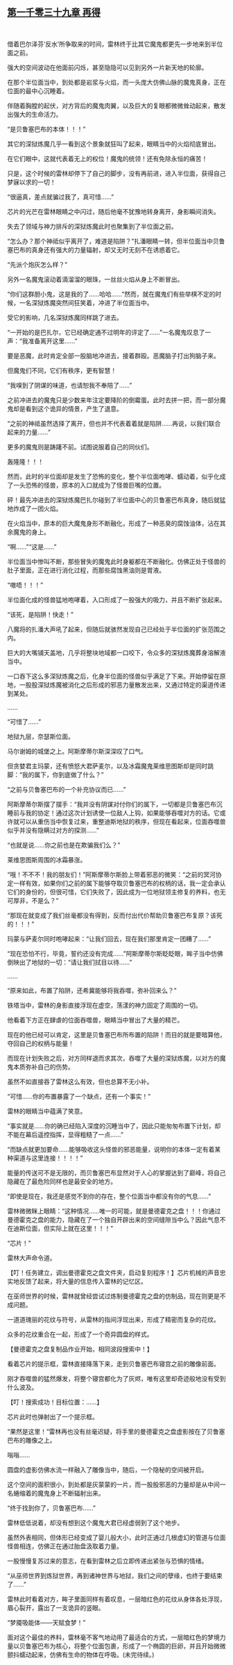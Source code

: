 ## [第一千零三十九章 再得](https://www.xxbiquge.com/11_11222/9046489.html)
﻿

  借着巴尔泽芬‘反水’所争取来的时间，雷林终于比其它魔鬼都更先一步地来到半位面之前。

  强大的空间波动在他面前闪烁，甚至隐隐可以见到另外一片新天地的轮廓。

  在那个半位面当中，到处都是岩浆与火焰，而一头庞大仿佛山脉的魔鬼真身，正在位面的最中心沉睡着。

  伴随着胸膛的起伏，对方背后的魔鬼肉翼，以及巨大的复眼都微微耸动起来，散发出强大的生命活力。

  “是贝鲁塞巴布的本体！！！”

  其它的深狱炼魔几乎一看到这个景象就狂叫了起来，眼睛当中的火焰彻底冒出。

  在它们眼中，这就代表着无上的权位！魔鬼的统领！还有免除永恒的痛苦！

  只是，这个时候的雷林却停下了自己的脚步，没有再前进，进入半位面，获得自己梦寐以求的一切！

  “很逼真，差点就骗过我了，真可惜……”

  芯片的光芒在雷林眼睛之中闪过，随后他毫不犹豫地转身离开，身影瞬间消失。

  失去了领域与神力排斥的深狱炼魔此时也聚集到了半位面之前。

  “怎么办？那个神祗似乎离开了，难道是陷阱？”扎潘眼睛一转，但半位面当中贝鲁塞巴布的真身还有强大的力量辐射，却又无时无刻不在诱惑着它。

  “先派个炮灰怎么样？”

  另外一名魔鬼滚动着滴溜溜的眼珠，一丝丝火焰从身上不断冒出。

  “你们这群胆小鬼，这是我的了……哈哈……”然而，就在魔鬼们有些举棋不定的时候，一名深狱炼魔突然间狂笑着，冲进了半位面当中。

  受它的影响，几名深狱炼魔同样跳了进去。

  “一开始的是巴扎尔，它已经确定通不过明年的评定了……”一名魔鬼叹息了一声：“我准备离开这里……”

  要是恶魔，此时肯定全部一股脑地冲进去，接着群殴。恶魔脑子打出狗脑子来。

  但魔鬼们不同，它们有秩序，更有智慧！

  “我嗅到了阴谋的味道，也请恕我不奉陪了……”

  之前冲进去的魔鬼只是少数来年注定要降阶的倒霉蛋。此时去拼一把，而一部分魔鬼却是看到这个诡异的情景，产生了退意。

  “之前的神祗虽然选择了离开，但也并不代表着着就是陷阱……再说，以我们联合起来的力量……”

  更多的魔鬼则是踌躇不前。试图说服着自己的同伙们。

  轰隆隆！！！

  然而，此时的半位面却是发生了恐怖的变化，整个半位面咆哮、蠕动着，似乎化成了一头恐怖的怪兽，原本的入口就成为了怪兽巨嘴的位置。

  砰！最先冲进去的深狱炼魔巴扎尔碰到了半位面中心的贝鲁塞巴布真身，随后就猛地炸成了一团火焰。

  在火焰当中，原本的巨大魔鬼身形不断融化，形成了一种恶臭的腐蚀油体，沾在其余魔鬼的身上。

  “啊……”“这是……”

  半位面当中惨叫不断，那些冒失的魔鬼此时身躯都在不断融化。仿佛正处于怪兽的肚子里面，正在进行消化过程，而那些腐蚀黑油则是胃液。

  “嗷唔！！！”

  半位面化成的怪兽猛地咆哮着，入口形成了一股强大的吸力，并且不断扩张起来。

  “该死，是陷阱！快走！”

  八魔将的扎潘大声吼了起来，但随后就骇然发现自己已经处于半位面的扩张范围之内。

  巨大的大嘴铺天盖地，几乎将整块地域都一口咬下，令众多的深狱炼魔葬身溶解液当中。

  一口吞下这么多深狱炼魔之后，化身半位面的怪兽似乎满足了下来。开始停留在原地，一股股深狱炼魔被消化之后形成的邪恶力量散发出来，又通过特定的渠道传递到某处。

  ……

  “可惜了……”

  地狱九层，奈瑟斯位面。

  马尔谢姆的城堡之上。阿斯摩蒂尔斯深深叹了口气。

  但贪婪君主玛蒙，还有愤怒大君萨麦尔，以及冰霜魔鬼莱维思图斯却是同时跳脚：“我的属下，你到底做了什么？”

  “之前与贝鲁塞巴布的一个补充协议而已……”

  阿斯摩蒂尔斯摆了摆手：“我并没有阴谋对付你们的属下，一切都是贝鲁塞巴布沉睡前与我的协定！通过这次计划诱使一位敌人上钩，如果能够吞噬对方的话。它或许就可以从重伤当中恢复过来，重整迪斯地狱的秩序，但现在看起来，位面吞噬兽似乎并没有隐瞒过对方的探测……”

  “也就是说……你之前也是在欺骗我们么？”

  莱维思图斯周围的冰霜暴涨。

  “哦！不不不！我的朋友们！”阿斯摩蒂尔斯脸上带着邪恶的微笑：“之前的冥河协定一样有效，如果你们之前的属下能够夺取贝鲁塞巴布的权柄的话，我一定会承认它们的身份的，但很可惜，它们失败了，因此成为一位地狱领主修复的养料，也无可厚非，不是么？”

  “那现在就变成了我们丝毫都没有得到，反而付出代价帮助贝鲁塞巴布复原？该死的！！！”

  玛蒙与萨麦尔同时咆哮起来：“让我们回去，现在我们那里肯定一团糟了……”

  “现在恐怕不行，毕竟，誓约还没有完成……”阿斯摩蒂尔斯眨眨眼，眸子当中仿佛倒映出了地狱的一切：“请让我们拭目以待……”

  ……

  “原来如此，布置了陷阱，还希冀能够将我吞噬，弥补回来么？”

  铁塔当中，雷林的身影直接浮现在虚空，荡漾的神力固定了周围的一切。

  他看着下方正在肆虐的位面吞噬兽，眼睛当中冒出了大量的精芒。

  现在的他已经可以肯定，这里是贝鲁塞巴布所布置的陷阱！而目的就是要暗算他，夺回自己的权柄与能量！

  而现在计划失败之后，对方同样退而求其次，吞噬了大量的深狱炼魔，以对方的魔鬼本质弥补自己的伤势。

  虽然不如直接吞了雷林这么有效，但也总算不无小补。

  “可惜……你的布置暴露了一个缺点，还有一个事实！”

  雷林的眼睛当中蕴满了笑意。

  “事实就是……你的确已经陷入深度的沉睡当中了，因此只能匆匆布置下计划，却不能在幕后遥控指挥，显得粗糙了一点……”

  “而缺点就更加要命……能够吸收这头怪兽的邪恶能量，说明你的本体一定有着某种渠道与这里连接！！！！”

  能量的传送可不是无限的，而贝鲁塞巴布显然对于人心的掌握达到了巅峰，将自己隐藏在了最危险同样也是最安全的地方。

  “即使是现在，我还是感觉不到你的存在，整个位面当中都没有你的气息……”

  雷林微微眯上眼睛：“这种情况……唯一的可能，就是曼德霍克之盘！！！你通过曼德霍克之盘的能力，隐藏在了一个独自开辟出来的空间缝隙当中么？因此气息不在迪斯位面，但实际上就在这里！！！”

  “芯片！”

  雷林大声命令道。

  【叮！任务建立，调出曼德霍克之盘文件夹，启动复刻程序！】芯片机械的声音忠实地反馈了起来，将大量的信息传入雷林的记忆区。

  在巫师世界的时候，雷林就曾经尝试过炼制曼德霍克之盘的仿制品，现在则更是不成问题。

  一道道瑰丽的花纹与符号，从雷林的指间浮现出来，形成了精密而复杂的花纹。

  众多的花纹重合在一起，形成了一个奇异圆盘的样式。

  【曼德霍克之盘复制品作业开始，相同波段搜索中！】

  看着芯片的提示框，雷林直接降落下来，走到贝鲁塞巴布寝宫之前的雕像前面。

  刚才吞噬兽的猛然爆发，将整个寝宫都化为了灰烬，唯有这里却奇迹般地没有受到什么波及。

  【叮！搜索成功！目标位置：……】

  芯片此时也弹射出了一个提示框。

  “果然是这里！”雷林再也没有丝毫迟疑，将手里的曼德霍克之盘虚影按在了贝鲁塞巴布的雕像之上。

  嗡嗡……

  圆盘的虚影仿佛水流一样融入了雕像当中，随后，一个隐秘的空间被开启。

  这个空间的面积很小，到处都是灰蒙蒙的一片，而一股股邪恶的力量却是从中间一名蜷缩着的魔鬼身上不断辐射出来。

  “终于找到你了，贝鲁塞巴布……”

  雷林低低说着，却没有想到这个魔鬼大君已经虚弱到了这个地步。

  虽然外表相同，但体形已经变成了婴儿般大小，此时正通过几根虚幻的管道与位面怪兽相连，仿佛正在通过胎盘汲取着力量。

  一股慢慢复苏过来的意志，在看到雷林之后立即传递出紧张与恐惧的情绪。

  “从巫师世界到炼狱世界，再到诸神世界与地狱，我们之间的孽缘，也终于要结束了……”

  雷林此时看着对方，眸子里面同样有着叹息，一层暗红色的花纹从身体各处浮现，眉心裂开，露出了一支诡异的竖眼。

  “梦魇吸能体——天赋食梦！”

  面对这个最佳的养料，雷林毫不客气地动用了最适合的方式，一层暗红色的梦境力量以贝鲁塞巴布为核心，将整个位面包裹，形成了一个椭圆的巨卵，并且开始微微颤抖蠕动起来，仿佛有生命的物体在呼吸。(未完待续。)

  
